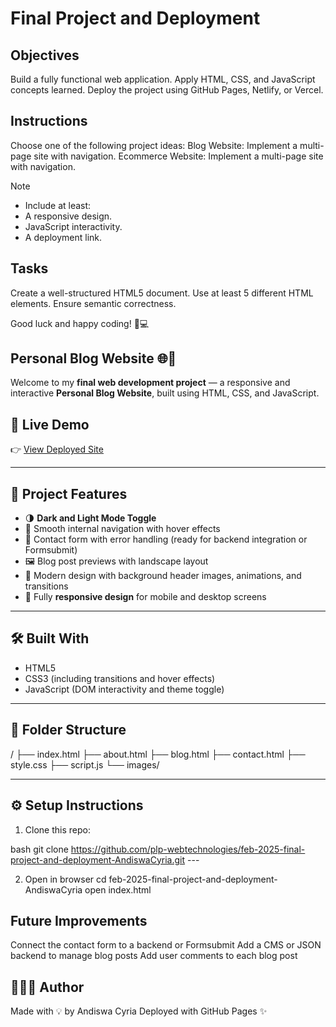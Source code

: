 # Final Project and Deployment

## Objectives
Build a fully functional web application.
Apply HTML, CSS, and JavaScript concepts learned.
Deploy the project using GitHub Pages, Netlify, or Vercel.

## Instructions
Choose one of the following project ideas:
Blog Website: Implement a multi-page site with navigation.
Ecommerce Website: Implement a multi-page site with navigation.

>[!NOTE]
> - Include at least:
> - A responsive design.
> - JavaScript interactivity.
> - A deployment link.

## Tasks

Create a well-structured HTML5 document.
Use at least 5 different HTML elements.
Ensure semantic correctness.

Good luck and happy coding! 🚀💻



## Personal Blog Website 🌐📝

Welcome to my **final web development project** — a responsive and interactive **Personal Blog Website**, built using HTML, CSS, and JavaScript.

## 🚀 Live Demo

👉 [View Deployed Site](https://plp-webtechnologies.github.io/feb-2025-final-project-and-deployment-AndiswaCyria/)

---

## 📌 Project Features

- 🌗 **Dark and Light Mode Toggle**
- 🔗 Smooth internal navigation with hover effects
- 💬 Contact form with error handling (ready for backend integration or Formsubmit)
- 🖼️ Blog post previews with landscape layout
- 🎨 Modern design with background header images, animations, and transitions
- 📱 Fully **responsive design** for mobile and desktop screens

---

## 🛠️ Built With

- HTML5
- CSS3 (including transitions and hover effects)
- JavaScript (DOM interactivity and theme toggle)

---

## 📁 Folder Structure

/
├── index.html
├── about.html
├── blog.html
├── contact.html
├── style.css
├── script.js
└── images/


---

## ⚙️ Setup Instructions

1. Clone this repo:

bash
git clone https://github.com/plp-webtechnologies/feb-2025-final-project-and-deployment-AndiswaCyria.git ---

2. Open in browser
cd feb-2025-final-project-and-deployment-AndiswaCyria
open index.html


## Future Improvements

Connect the contact form to a backend or Formsubmit
Add a CMS or JSON backend to manage blog posts
Add user comments to each blog post

## 👩🏽‍💻 Author
Made with 💡 by Andiswa Cyria
Deployed with GitHub Pages ✨
